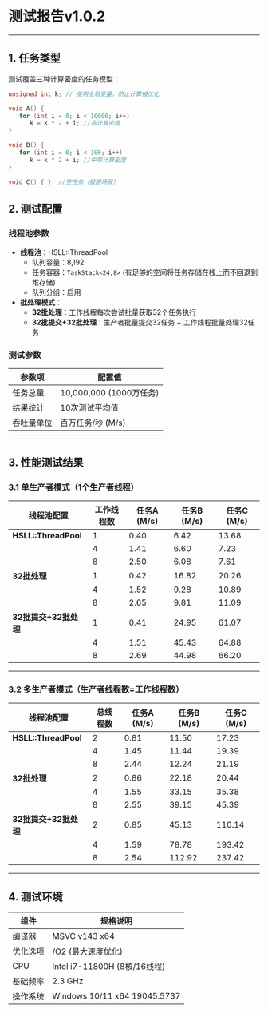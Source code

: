 # 测试报告v1.0.2

---

## 1. 任务类型

测试覆盖三种计算密度的任务模型：  

```cpp
unsigned int k; // 使用全局变量，防止计算被优化

void A() {  
   for (int i = 0; i < 10000; i++)  
      k = k * 2 + i; //高计算密度
}  

void B() {  
   for (int i = 0; i < 100; i++)  
      k = k * 2 + i; //中等计算密度
}  

void C() { }  //空任务（极限场景）
```

## 2. 测试配置  

### 线程池参数  
- **线程池**：HSLL::ThreadPool
  - 队列容量：8,192  
  - 任务容器：`TaskStack<24,8>`  (有足够的空间将任务存储在栈上而不回退到堆存储)
  - 队列分组：启用  
- **批处理模式**：  
  - **32批处理**：工作线程每次尝试批量获取32个任务执行  
  - **32批提交+32批处理**：生产者批量提交32任务 + 工作线程批量处理32任务  

### 测试参数  
| 参数项         | 配置值                     |  
|----------------|----------------------------|  
| 任务总量       | 10,000,000 (1000万任务)    |  
| 结果统计       | 10次测试平均值             |  
| 吞吐量单位     | 百万任务/秒 (M/s)          |  

---

## 3. 性能测试结果  
### 3.1 单生产者模式（1个生产者线程）  
| 线程池配置               | 工作线程数 | 任务A (M/s) | 任务B (M/s) | 任务C (M/s) |
|--------------------------|------------|-------------|-------------|-------------|
| **HSLL::ThreadPool**     | 1          | 0.40        | 6.42        | 13.68       |
|                          | 4          | 1.41        | 6.60        | 7.23        |
|                          | 8          | 2.50        | 6.08        | 7.61        |
| **32批处理**             | 1          | 0.42        | 16.82       | 20.26       | 
|                          | 4          | 1.52        | 9.28        | 10.89       |
|                          | 8          | 2.65        | 9.81        | 11.09       |
| **32批提交+32批处理**    | 1          | 0.41        | 24.95       | 61.07       |
|                          | 4          | 1.51        | 45.43       | 64.88       |
|                          | 8          | 2.69        | 44.98       | 66.20       |
---

### 3.2 多生产者模式（生产者线程数=工作线程数）  
| 线程池配置               | 总线程数 | 任务A (M/s) | 任务B (M/s) | 任务C (M/s) |
|--------------------------|----------|-------------|-------------|-------------|
| **HSLL::ThreadPool**     | 2        | 0.81        | 11.50       | 17.23       |
|                          | 4        | 1.45        | 11.44       | 19.39       |
|                          | 8        | 2.44        | 12.24       | 21.19       |
| **32批处理**             | 2        | 0.86        | 22.18       | 20.44       | 
|                          | 4        | 1.55        | 33.15       | 35.38       |
|                          | 8        | 2.55        | 39.15       | 45.39       |
| **32批提交+32批处理**    | 2        | 0.85        | 45.13       | 110.14      |
|                          | 4        | 1.59        | 78.78       | 193.42      |
|                          | 8        | 2.54        | 112.92      | 237.42      |

---

## 4. 测试环境  
| 组件       | 规格说明                     |  
|------------|------------------------------|  
| 编译器     | MSVC v143 x64                |  
| 优化选项   | /O2 (最大速度优化)           |  
| CPU        | Intel i7-11800H (8核/16线程) |  
| 基础频率   | 2.3 GHz                      |  
| 操作系统   | Windows 10/11 x64 19045.5737 |  